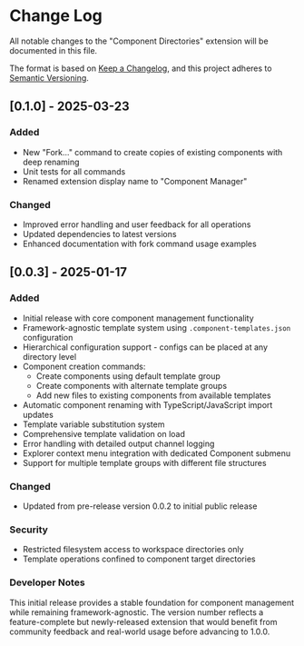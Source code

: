 # Change Log

All notable changes to the "Component Directories" extension will be documented in this file.

The format is based on [Keep a Changelog](https://keepachangelog.com/en/1.1.0/),
and this project adheres to [Semantic Versioning](https://semver.org/spec/v2.0.0.html).

## [0.1.0] - 2025-03-23

### Added

- New "Fork..." command to create copies of existing components with deep renaming
- Unit tests for all commands
- Renamed extension display name to "Component Manager"

### Changed

- Improved error handling and user feedback for all operations
- Updated dependencies to latest versions
- Enhanced documentation with fork command usage examples

## [0.0.3] - 2025-01-17

### Added

- Initial release with core component management functionality
- Framework-agnostic template system using `.component-templates.json` configuration
- Hierarchical configuration support - configs can be placed at any directory level
- Component creation commands:
  - Create components using default template group
  - Create components with alternate template groups
  - Add new files to existing components from available templates
- Automatic component renaming with TypeScript/JavaScript import updates
- Template variable substitution system
- Comprehensive template validation on load
- Error handling with detailed output channel logging
- Explorer context menu integration with dedicated Component submenu
- Support for multiple template groups with different file structures

### Changed

- Updated from pre-release version 0.0.2 to initial public release

### Security

- Restricted filesystem access to workspace directories only
- Template operations confined to component target directories

### Developer Notes

This initial release provides a stable foundation for component management while remaining framework-agnostic. The version number reflects a feature-complete but newly-released extension that would benefit from community feedback and real-world usage before advancing to 1.0.0.

